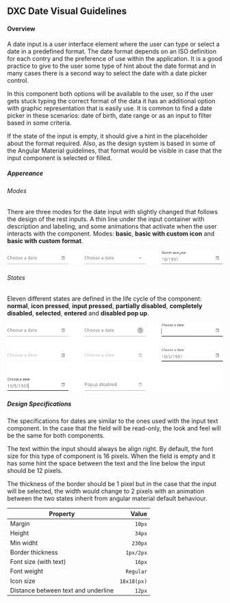 
## DXC Date Visual Guidelines

#### Overview

A date input is a user interface element where the user can type or select a date in a predefined format. The date format depends on an ISO definition for each contry and the preference of use within the application. It is a good practice to give to the user some type of hint about the date format and in many cases there is a second way to select the date with a date picker control. 

In this component both options will be available to the user, so if the user gets stuck typing the correct format of the data it has an additional option with graphic representation that is easily use.
It is common to find a date picker in these scenarios: date of birth, date range or as an input to filter based in some criteria.

If the state of the input is empty, it should give a hint in the placeholder about the format required. Also, as the design system is based in some of the Angular Material guidelines, that format would be visible in case that the input component is selected or filled.

##### *Appereance*



###### Modes

There are three modes for the date input with slightly changed that follows the design of the rest inputs. A thin line under the input container with description and labeling, and some animations that activate when the user interacts with the component.
Modes: __basic__, __basic with custom icon__ and __basic with custom format__.
<br>
<div> <img src="images/date_modes.png"/></div>

###### States

Eleven different states are defined in the life cycle of the component: __normal__, __icon pressed__, __input pressed__, __partially disabled__, __completely disabled__, __selected__, __entered__ and __disabled pop up__.
<br>

<div> <img src="images/date_states.png"/> </div>

##### *Design Specifications*

The specifications for dates are similar to the ones used with the input text component. In the case that the field will be read-only, the look and feel will be the same for both components.

The text within the input should always be align right. By default, the font size for this type of component is 16 pixels. When the field is empty and it has some hint the space between the text and the line below the input should be 12 pixels.

The thickness of the border should be 1 pixel but in the case that the input will be selected, the width would change to 2 pixels with an animation between the two states inherit from angular material default behaviour.


| Property           | Value|
|--------------------|------:|
| Margin             | `10px`|
| Height             | `34px`|
| Min widht          | `230px` |
| Border thickness   | `1px/2px` |
| Font size (with text)| `16px` |
| Font weight        | `Regular` |
| Icon size       | `18x18(px)` |
| Distance between text and underline | `12px` |

